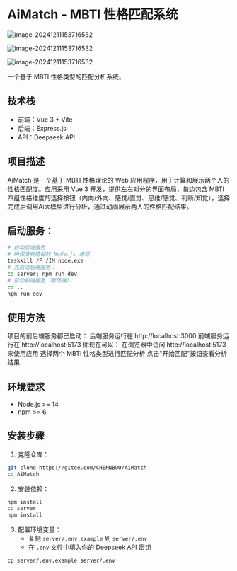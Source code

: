 # AiMatch - MBTI 性格匹配系统
![image-20241211153716532](https://gitee.com/CHENNBOO/AiMatch/raw/master/img/1.png)

![image-20241211153716532](https://gitee.com/CHENNBOO/AiMatch/blob/master/img/2.png)

![image-20241211153716532](https://gitee.com/CHENNBOO/AiMatch/blob/master/img/3.png)

一个基于 MBTI 性格类型的匹配分析系统。
## 技术栈

- 前端：Vue 3 + Vite
- 后端：Express.js
- API：Deepseek API

## 项目描述
AiMatch 是一个基于 MBTI 性格理论的 Web 应用程序，用于计算和展示两个人的性格匹配度。应用采用 Vue 3 开发，提供左右对分的界面布局，每边包含 MBTI 四组性格维度的选择按钮（内向/外向、感觉/直觉、思维/感觉、判断/知觉），选择完成后调用Ai大模型进行分析，通过动画展示两人的性格匹配结果。

## 启动服务：
```bash
# 启动后端服务
# 确保没有遗留的 Node.js 进程：
taskkill /F /IM node.exe
# 先启动后端服务：
cd server; npm run dev
# 启动前端服务（新终端）：
cd ..
npm run dev
```

## 使用方法
项目的前后端服务都已启动：
后端服务运行在 http://localhost:3000
前端服务运行在 http://localhost:5173
你现在可以：
在浏览器中访问 http://localhost:5173 来使用应用
选择两个 MBTI 性格类型进行匹配分析
点击"开始匹配"按钮查看分析结果

## 环境要求

- Node.js >= 14
- npm >= 6

## 安装步骤

1. 克隆仓库：
```bash
git clone https://gitee.com/CHENNBOO/AiMatch
cd AiMatch
```

2. 安装依赖：
```bash
npm install
cd server
npm install
```

3. 配置环境变量：
   - 复制 `server/.env.example` 到 `server/.env`
   - 在 `.env` 文件中填入你的 Deepseek API 密钥
```bash
cp server/.env.example server/.env
```





